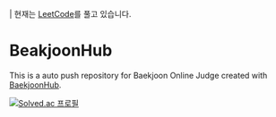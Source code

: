 | 현재는 [LeetCode](https://github.com/ifindary/LeetHub)를 풀고 있습니다.


# BeakjoonHub
This is a auto push repository for Baekjoon Online Judge created with [BaekjoonHub](https://github.com/BaekjoonHub/BaekjoonHub).

[![Solved.ac 프로필](http://mazassumnida.wtf/api/v2/generate_badge?boj=ifindary)](https://solved.ac/ifindary)
